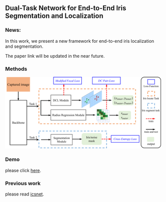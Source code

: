 

## Dual-Task Network for End-to-End Iris Segmentation and Localization

### News:
In this work, we present a new framework for end-to-end iris localization and segmentation. 

The paper link will be updated in the near future.

### Methods

![](__md__/IrisDtNet-arch.png)


### Demo

please click [here](./demo/).

### Previous work

please read [icsnet](./ICSNet/).




